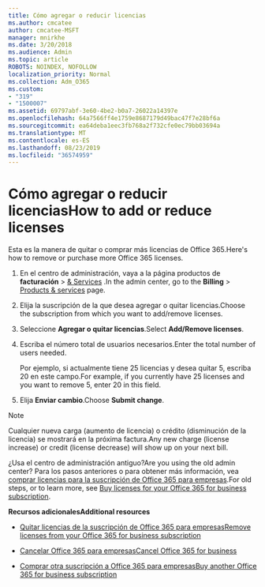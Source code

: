 ```yaml
---
title: Cómo agregar o reducir licencias
ms.author: cmcatee
author: cmcatee-MSFT
manager: mnirkhe
ms.date: 3/20/2018
ms.audience: Admin
ms.topic: article
ROBOTS: NOINDEX, NOFOLLOW
localization_priority: Normal
ms.collection: Adm_O365
ms.custom:
- "319"
- "1500007"
ms.assetid: 69797abf-3e60-4be2-b0a7-26022a14397e
ms.openlocfilehash: 64a7566ff4e1759e8687179d49bac47f7e28bf6a
ms.sourcegitcommit: ea64deba1eec3fb768a2f732cfe0ec79bb03694a
ms.translationtype: MT
ms.contentlocale: es-ES
ms.lasthandoff: 08/23/2019
ms.locfileid: "36574959"
---
```

# <a name="how-to-add-or-reduce-licenses"></a><span data-ttu-id="4acf6-102">Cómo agregar o reducir licencias</span><span class="sxs-lookup"><span data-stu-id="4acf6-102">How to add or reduce licenses</span></span>

<span data-ttu-id="4acf6-103">Esta es la manera de quitar o comprar más licencias de Office 365.</span><span class="sxs-lookup"><span data-stu-id="4acf6-103">Here's how to remove or purchase more Office 365 licenses.</span></span>
  
1. <span data-ttu-id="4acf6-104">En el centro de administración, vaya a la página productos de **facturación** \> [& Services](https://go.microsoft.com/fwlink/p/?linkid=842054) .</span><span class="sxs-lookup"><span data-stu-id="4acf6-104">In the admin center, go to the **Billing** \> [Products & services](https://go.microsoft.com/fwlink/p/?linkid=842054) page.</span></span>

2. <span data-ttu-id="4acf6-105">Elija la suscripción de la que desea agregar o quitar licencias.</span><span class="sxs-lookup"><span data-stu-id="4acf6-105">Choose the subscription from which you want to add/remove licenses.</span></span>

3. <span data-ttu-id="4acf6-106">Seleccione **Agregar o quitar licencias**.</span><span class="sxs-lookup"><span data-stu-id="4acf6-106">Select **Add/Remove licenses**.</span></span>

4. <span data-ttu-id="4acf6-107">Escriba el número total de usuarios necesarios.</span><span class="sxs-lookup"><span data-stu-id="4acf6-107">Enter the total number of users needed.</span></span>

    <span data-ttu-id="4acf6-108">Por ejemplo, si actualmente tiene 25 licencias y desea quitar 5, escriba 20 en este campo.</span><span class="sxs-lookup"><span data-stu-id="4acf6-108">For example, if you currently have 25 licenses and you want to remove 5, enter 20 in this field.</span></span>

5. <span data-ttu-id="4acf6-109">Elija **Enviar cambio**.</span><span class="sxs-lookup"><span data-stu-id="4acf6-109">Choose **Submit change**.</span></span>

> [!NOTE]
> <span data-ttu-id="4acf6-110">Cualquier nueva carga (aumento de licencia) o crédito (disminución de la licencia) se mostrará en la próxima factura.</span><span class="sxs-lookup"><span data-stu-id="4acf6-110">Any new charge (license increase) or credit (license decrease) will show up on your next bill.</span></span>

<span data-ttu-id="4acf6-111">¿Usa el centro de administración antiguo?</span><span class="sxs-lookup"><span data-stu-id="4acf6-111">Are you using the old admin center?</span></span> <span data-ttu-id="4acf6-112">Para los pasos anteriores o para obtener más información, vea [comprar licencias para la suscripción de Office 365 para empresas](https://docs.microsoft.com/office365/admin/subscriptions-and-billing/buy-licenses).</span><span class="sxs-lookup"><span data-stu-id="4acf6-112">For old steps, or to learn more, see [Buy licenses for your Office 365 for business subscription](https://docs.microsoft.com/office365/admin/subscriptions-and-billing/buy-licenses).</span></span>

 <span data-ttu-id="4acf6-113">**Recursos adicionales**</span><span class="sxs-lookup"><span data-stu-id="4acf6-113">**Additional resources**</span></span>
  
- [<span data-ttu-id="4acf6-114">Quitar licencias de la suscripción de Office 365 para empresas</span><span class="sxs-lookup"><span data-stu-id="4acf6-114">Remove licenses from your Office 365 for business subscription</span></span>](https://docs.microsoft.com/office365/admin/subscriptions-and-billing/remove-licenses-from-subscription)

- [<span data-ttu-id="4acf6-115">Cancelar Office 365 para empresas</span><span class="sxs-lookup"><span data-stu-id="4acf6-115">Cancel Office 365 for business</span></span>](https://docs.microsoft.com/office365/admin/subscriptions-and-billing/cancel-your-subscription)

- [<span data-ttu-id="4acf6-116">Comprar otra suscripción a Office 365 para empresas</span><span class="sxs-lookup"><span data-stu-id="4acf6-116">Buy another Office 365 for business subscription</span></span>](https://docs.microsoft.com/office365/admin/subscriptions-and-billing/buy-another-subscription)

